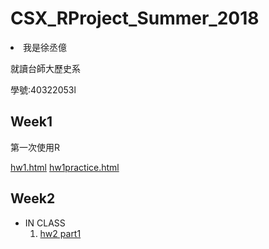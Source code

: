 # CSX_RProject_Summer_2018
<li>我是徐丞億</li>

就讀台師大歷史系

學號:40322053l

## Week1
第一次使用R

[hw1.html](https://bwychenyi.github.io/CSX_RProject_Summer_2018/week1/hw1.html)
[hw1practice.html](https://bwychenyi.github.io/CSX_RProject_Summer_2018/week1/hw1pp.html)

## Week2
* IN CLASS
  1. [hw2 part1](https://bwychenyi.github.io/CSX_RProject_Summer_2018/week2/hw2_part1.html)
